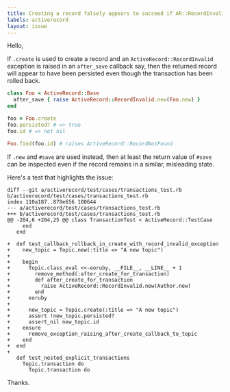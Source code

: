 ```yaml
---
title: Creating a record falsely appears to succeed if AR::RecordInvalid is raised in a callback
labels: activerecord
layout: issue
---
```


Hello,

If `.create` is used to create a record and an `ActiveRecord::RecordInvalid` exception is raised in an `after_save` callback say, then the returned record will appear to have been persisted even though the transaction has been rolled back.

``` ruby
class Foo < ActiveRecord::Base
  after_save { raise ActiveRecord::RecordInvalid.new(Foo.new) }
end

foo = Foo.create
foo.persisted? # => true
foo.id # => not nil

Foo.find(foo.id) # raises ActiveRecord::RecordNotFound
```

If `.new` and `#save` are used instead, then at least the return value of `#save` can be inspected even if the record remains in a similar, misleading state.

Here's a test that highlights the issue:

```
diff --git a/activerecord/test/cases/transactions_test.rb b/activerecord/test/cases/transactions_test.rb
index 110a187..878e656 100644
--- a/activerecord/test/cases/transactions_test.rb
+++ b/activerecord/test/cases/transactions_test.rb
@@ -204,6 +204,25 @@ class TransactionTest < ActiveRecord::TestCase
     end
   end

+  def test_callback_rollback_in_create_with_record_invalid_exception
+    new_topic = Topic.new(:title => "A new topic")
+
+    begin
+      Topic.class_eval <<-eoruby, __FILE__, __LINE__ + 1
+        remove_method(:after_create_for_transaction)
+        def after_create_for_transaction
+          raise ActiveRecord::RecordInvalid.new(Author.new)
+        end
+      eoruby
+
+      new_topic = Topic.create(:title => "A new topic")
+      assert !new_topic.persisted?
+      assert_nil new_topic.id
+    ensure
+      remove_exception_raising_after_create_callback_to_topic
+    end
+  end
+
   def test_nested_explicit_transactions
     Topic.transaction do
       Topic.transaction do
```

Thanks.

